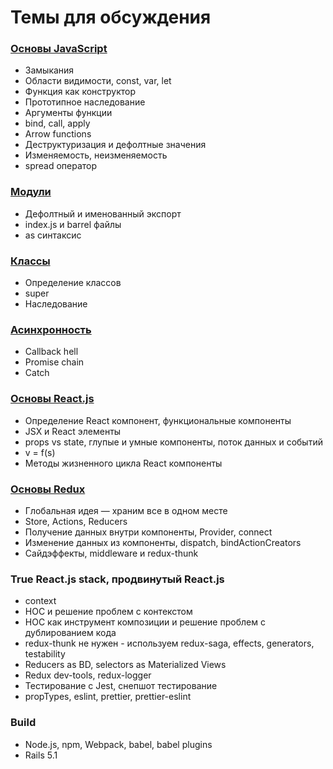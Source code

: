 # Темы для обсуждения


### [Основы JavaScript](basics/README.md)

* Замыкания
* Области видимости, const, var, let
* Функция как конструктор
* Прототипное наследование
* Аргументы функции
* bind, call, apply
* Arrow functions
* Деструктуризация и дефолтные значения
* Изменяемость, неизменяемость
* spread оператор


### [Модули](modules/README.md)

* Дефолтный и именованный экспорт
* index.js и barrel файлы
* as синтаксис


### [Классы](classes/README.md)

* Определение классов
* super
* Наследование


### [Асинхронность](async/README.md)

* Callback hell
* Promise chain
* Catch


### [Основы React.js](react/README.md)

* Определение React компонент, функциональные компоненты
* JSX и React элементы
* props vs state, глупые и умные компоненты, поток данных и событий
* v = f(s)
* Методы жизненного цикла React компоненты


### [Основы Redux](redux-basics/README.md)

* Глобальная идея &mdash; храним все в одном месте
* Store, Actions, Reducers
* Получение данных внутри компоненты, Provider, connect
* Изменение данных из компоненты, dispatch, bindActionCreators
* Сайдэффекты, middleware и redux-thunk


### True React.js stack, продвинутый React.js

* context
* HOC и решение проблем с контекстом
* HOC как инструмент композиции и решение проблем с дублированием кода
* redux-thunk не нужен - используем redux-saga, effects, generators,
  testability
* Reducers as BD, selectors as Materialized Views
* Redux dev-tools, redux-logger
* Тестирование с Jest, снепшот тестирование
* propTypes, eslint, prettier, prettier-eslint


### Build

* Node.js, npm, Webpack, babel, babel plugins
* Rails 5.1
